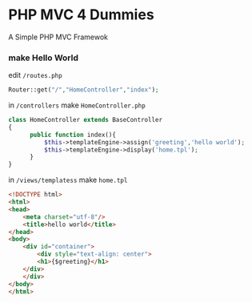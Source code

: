 PHP MVC 4 Dummies
===========

A Simple PHP MVC Framewok

### make Hello World

edit `/routes.php`

```php
Router::get("/","HomeController","index");
```

in `/controllers` make `HomeController.php` 

```php
class HomeController extends BaseController
{
      public function index(){
          $this->templateEngine->assign('greeting','hello world');
          $this->templateEngine->display('home.tpl');
      }  
}
```
in `/views/templatess` make  `home.tpl` 

```html
<!DOCTYPE html>
<html>
<head>
    <meta charset="utf-8"/>
    <title>hello world</title>
</head>
<body>
    <div id="container">
        <div style="text-align: center">
        <h1>{$greeting}</h1>
    </div>
    </div>
</body>
</html>
```


